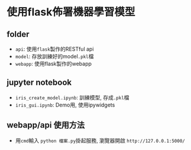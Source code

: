# 使用flask佈署機器學習模型



## folder
  * `api`: 使用`flask`製作的RESTful api
  * `model`: 存放訓練好的model`.pkl`檔
  * `webapp`: 使用flask製作的webapp
## jupyter notebook
  * `iris_create_model.ipynb`: 訓練模型, 存成`.pkl`檔
  * `iris_gui.ipynb`: Demo用, 使用ipywidgets
## webapp/api 使用方法
  * 用`cmd`輸入 `python 檔案.py`掛起服務, 瀏覽器開啟 `http://127.0.0.1:5000/`
  
